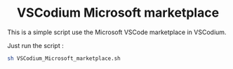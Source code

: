 <h1 align="center">VSCodium Microsoft marketplace</h1>

This is a simple script use the Microsoft VSCode marketplace in VSCodium.

Just run the script :

```bash
sh VSCodium_Microsoft_marketplace.sh
```